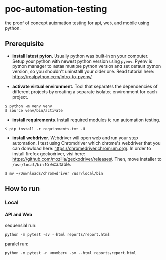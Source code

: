 # poc-automation-testing
the proof of concept automation testing for api, web, and mobile using python.

## Prerequisite
- **install latest pyton.** Usually python was built-in on your computer. Setup your python with newest python version using `pyenv`. Pyenv is python manager to install multiple python version and set default python version, so you shouldn't uninstalll your older one. Read tutorial here: https://realpython.com/intro-to-pyenv/

- **activate virtual environment.** Tool that separates the dependencies of different projects by creating a separate isolated environment for each project.
```
$ python -m venv venv
$ source venv/bin/activate
```

- **install requirements.** Install required modules to run automation testing.
```
$ pip install -r requirements.txt -U
```

- **install webdriver.** Webdriver will open web and run your step automation. I test using Chromdriver which chrome's webdriver that you can donwload here: https://chromedriver.chromium.org/. In order to install firefox geckodriver, visi here: https://github.com/mozilla/geckodriver/releases/. Then, move installer to `/usr/local/bin` to excutable.
```
$ mv ~/Downloads/chromedriver /usr/local/bin
```

## How to run
### Local
#### API and Web
sequensial run:
```
python -m pytest -sv --html reports/report.html
```

paralel run:
```
python -m pytest -n <number> -sv --html reports/report.html
```
